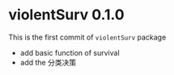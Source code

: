 # violentSurv 0.1.0

This is the first commit of `violentSurv` package

* add basic function of survival
* add the 分类决策
